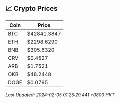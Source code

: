## 📈 Crypto Prices

| Coin | Price |
| ---- | ----- |
| BTC | $42841.3847 |
| ETH | $2298.6290 |
| BNB | $305.6320 |
| CRV | $0.4527 |
| ARB | $1.7521 |
| OKB | $48.2448 |
| DOGE | $0.0795 |

_Last Updated: 2024-02-05 01:25:29.441 +0800 HKT_